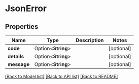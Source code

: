 # JsonError

## Properties

Name | Type | Description | Notes
------------ | ------------- | ------------- | -------------
**code** | Option<**String**> |  | [optional]
**details** | Option<**String**> |  | [optional]
**message** | Option<**String**> |  | [optional]

[[Back to Model list]](../README.md#documentation-for-models) [[Back to API list]](../README.md#documentation-for-api-endpoints) [[Back to README]](../README.md)


